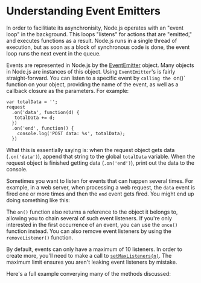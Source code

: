 # Understanding Event Emitters

In order to facilitiate its asynchronisity, Node.js operates with an "event loop" in the background. This loops "listens" for actions that are "emitted," and executes functions as a result. Node.js runs in a single thread of execution, but as soon as a block of synchronous code is done, the event loop runs the next event in the queue. 

Events are represented in Node.js by the [EventEmitter](../nodejs_ref_guide/eventemitter.html) object. Many objects in Node.js are instances of this object. Using `EventEmitter`'s is fairly straight-forward. You can listen to a specific event by `calling the `on()` function on your object, providing the name of the event, as well as a callback closure as the parameters. For example:

    var totalData = '';
    request
      .on('data', function(d) {
       totalData += d;
      })
      .on('end', function() {
        console.log('POST data: %s', totalData);
      })

What this is essentially saying is: when the request object gets data (`.on('data')`), append that string to the global `totalData` variable. When the request object is finished getting data (`.on('end')`), print out the data to the console.

Sometimes you want to listen for events that can happen several times. For example, in a web server, when processing a web request, the `data` event is fired one or more times and then the `end` event gets fired. You might end up doing something like this:

<script src='http://snippets.c9.io/github.com/c9/nodemanual.org-examples/nodejs_dev_guide/understanding_event_emitters/understanding.event.emitters.1.js?linestart=3&lineend=0&showlines=false' defer='defer'></script>

The `on()` function also returns a reference to the object it belongs to, allowing you to chain several of such event listeners. If you're only interested in the first occurrence of an event, you can use the `once()` function instead. You can also remove event listeners by using the `removeListener()` function.

<Note>By default, events can only have a maximum of 10 listeners. In order to create more, you'll need to make a call to [`setMaxListeners(n)`](../nodejs_ref_guide/eventemitter.html#setMaxListeners). The maximum limit ensures you aren't leaking event listeners by mistake.</Note>

Here's a full example converying many of the methods discussed:

<script src='http://snippets.c9.io/github.com/c9/nodemanual.org-examples/nodejs_dev_guide/understanding_event_emitters/understanding.event.emitters.2.js?linestart=3&lineend=0&showlines=false' defer='defer'></script>